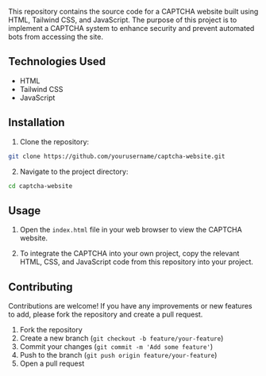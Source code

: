 This repository contains the source code for a CAPTCHA website built using HTML, Tailwind CSS, and JavaScript. The purpose of this project is to implement a CAPTCHA system to enhance security and prevent automated bots from accessing the site.

## Technologies Used

- HTML
- Tailwind CSS
- JavaScript

## Installation

1. Clone the repository:

```sh
git clone https://github.com/yourusername/captcha-website.git
```

2. Navigate to the project directory:

```sh
cd captcha-website
```

## Usage

1. Open the `index.html` file in your web browser to view the CAPTCHA website.

2. To integrate the CAPTCHA into your own project, copy the relevant HTML, CSS, and JavaScript code from this repository into your project.

## Contributing

Contributions are welcome! If you have any improvements or new features to add, please fork the repository and create a pull request.

1. Fork the repository
2. Create a new branch (`git checkout -b feature/your-feature`)
3. Commit your changes (`git commit -m 'Add some feature'`)
4. Push to the branch (`git push origin feature/your-feature`)
5. Open a pull request

